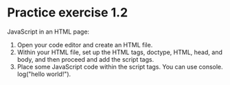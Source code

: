 # Practice exercise 1.2
JavaScript in an HTML page:
1. Open your code editor and create an HTML file.
2. Within your HTML file, set up the HTML tags, doctype, HTML, head, and
body, and then proceed and add the script tags.
3. Place some JavaScript code within the script tags. You can use console.
log("hello world!").